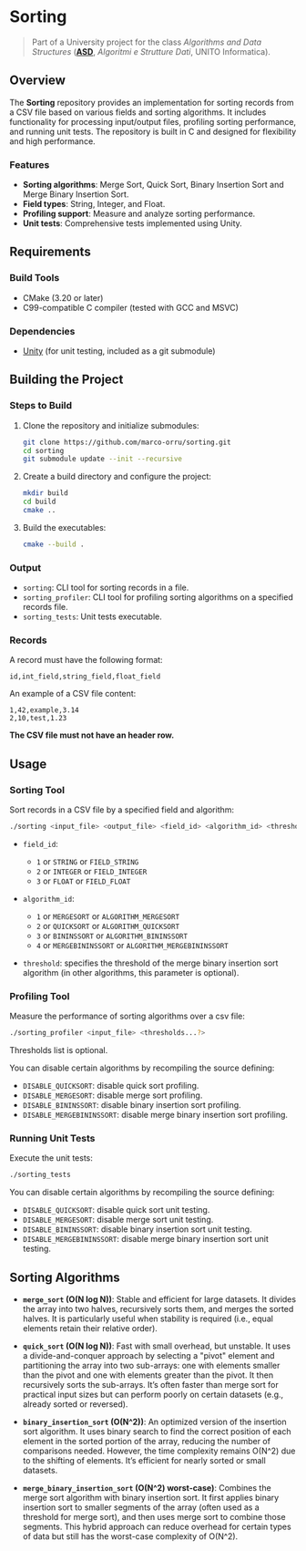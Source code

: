 # Sorting
> Part of a University project for the class _Algorithms and Data Structures_ (**[ASD](https://laurea.informatica.unito.it/do/corsi.pl/Show?_id=iw3r)**, *Algoritmi e Strutture Dati*, UNITO Informatica).

## Overview

The **Sorting** repository provides an implementation for sorting records from a CSV file based on various fields and sorting algorithms. It includes functionality for processing input/output files, profiling sorting performance, and running unit tests. The repository is built in C and designed for flexibility and high performance.

### Features
- **Sorting algorithms**: Merge Sort, Quick Sort, Binary Insertion Sort and Merge Binary Insertion Sort.
- **Field types**: String, Integer, and Float.
- **Profiling support**: Measure and analyze sorting performance.
- **Unit tests**: Comprehensive tests implemented using Unity.

## Requirements

### Build Tools
- CMake (3.20 or later)
- C99-compatible C compiler (tested with GCC and MSVC)

### Dependencies
- [Unity](https://github.com/ThrowTheSwitch/Unity) (for unit testing, included as a git submodule)

## Building the Project

### Steps to Build
1. Clone the repository and initialize submodules:
   ```sh
   git clone https://github.com/marco-orru/sorting.git
   cd sorting
   git submodule update --init --recursive
   ```

2. Create a build directory and configure the project:
    ```sh
    mkdir build
    cd build
    cmake ..
    ```

3. Build the executables:
    ```sh
    cmake --build .
    ```

### Output

+ `sorting`: CLI tool for sorting records in a file.
+ `sorting_profiler`: CLI tool for profiling sorting algorithms on a specified records file.
+ `sorting_tests`: Unit tests executable.

### Records

A record must have the following format:
```csv
id,int_field,string_field,float_field
```
An example of a CSV file content:

```csv
1,42,example,3.14
2,10,test,1.23
```

**The CSV file must not have an header row.**

## Usage

### Sorting Tool
Sort records in a CSV file by a specified field and algorithm:

```sh
./sorting <input_file> <output_file> <field_id> <algorithm_id> <threshold?>
```

+ `field_id`:
    + `1` or `STRING` or `FIELD_STRING`
    + `2` or `INTEGER` or `FIELD_INTEGER`
    + `3` or `FLOAT` or `FIELD_FLOAT`

+ `algorithm_id`:
    + `1` or `MERGESORT` or `ALGORITHM_MERGESORT`
    + `2` or `QUICKSORT` or `ALGORITHM_QUICKSORT`
    + `3` or `BININSSORT` or `ALGORITHM_BININSSORT`
    + `4` or `MERGEBININSSORT` or `ALGORITHM_MERGEBININSSORT`

+ `threshold`: specifies the threshold of the merge binary insertion sort algorithm (in other algorithms, this parameter is optional).

### Profiling Tool
Measure the performance of sorting algorithms over a csv file:

```sh
./sorting_profiler <input_file> <thresholds...?>
```

Thresholds list is optional.

You can disable certain algorithms by recompiling the source defining:

+ `DISABLE_QUICKSORT`: disable quick sort profiling.
+ `DISABLE_MERGESORT`: disable merge sort profiling.
+ `DISABLE_BININSSORT`: disable binary insertion sort profiling.
+ `DISABLE_MERGEBININSSORT`: disable merge binary insertion sort profiling.

### Running Unit Tests
Execute the unit tests:

```sh
./sorting_tests
```

You can disable certain algorithms by recompiling the source defining:

+ `DISABLE_QUICKSORT`: disable quick sort unit testing.
+ `DISABLE_MERGESORT`: disable merge sort unit testing.
+ `DISABLE_BININSSORT`: disable binary insertion sort unit testing.
+ `DISABLE_MERGEBININSSORT`: disable merge binary insertion sort unit testing.

## Sorting Algorithms

+ **`merge_sort` (O(N log N))**: Stable and efficient for large datasets. It divides the array into two halves, recursively sorts them, and merges the sorted halves. It is particularly useful when stability is required (i.e., equal elements retain their relative order).

+ **`quick_sort` (O(N log N))**: Fast with small overhead, but unstable. It uses a divide-and-conquer approach by selecting a "pivot" element and partitioning the array into two sub-arrays: one with elements smaller than the pivot and one with elements greater than the pivot. It then recursively sorts the sub-arrays. It’s often faster than merge sort for practical input sizes but can perform poorly on certain datasets (e.g., already sorted or reversed).

+ **`binary_insertion_sort` (O(N^2))**: An optimized version of the insertion sort algorithm. It uses binary search to find the correct position of each element in the sorted portion of the array, reducing the number of comparisons needed. However, the time complexity remains O(N^2) due to the shifting of elements. It’s efficient for nearly sorted or small datasets.

+ **`merge_binary_insertion_sort` (O(N^2) worst-case)**: Combines the merge sort algorithm with binary insertion sort. It first applies binary insertion sort to smaller segments of the array (often used as a threshold for merge sort), and then uses merge sort to combine those segments. This hybrid approach can reduce overhead for certain types of data but still has the worst-case complexity of O(N^2).
